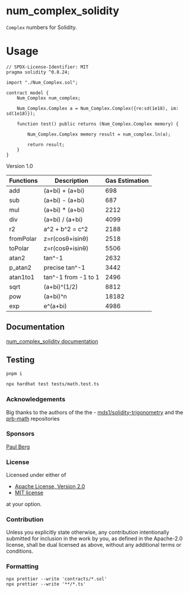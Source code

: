 # num_complex_solidity

`Complex` numbers for Solidity.

# Usage

```solidity
// SPDX-License-Identifier: MIT
pragma solidity ^0.8.24;

import "./Num_Complex.sol";

contract model {
    Num_Complex num_complex;

    Num_Complex.Complex a = Num_Complex.Complex({re:sd(1e18), im: sd(1e18)});

    function test() public returns (Num_Complex.Complex memory) {

        Num_Complex.Complex memory result = num_complex.ln(a);

        return result;
    }
}

```

Version 1.0

| Functions   | Description         | Gas Estimation |
| ----------- | ------------------- | -------------- |
| add         | (a+bi) + (a+bi)     | 698            |
| sub         | (a+bi) - (a+bi)     | 687            |
| mul         | (a+bi) \* (a+bi)    | 2212           |
| div         | (a+bi) / (a+bi)     | 4099           |
| r2          | a^2 + b^2 = c^2     | 2188           |
| fromPolar   | z=r(cosθ+isinθ)     | 2518           |
| toPolar     | z=r(cosθ+isinθ)     | 5506           |
| atan2       | tan^-1              | 2632           |
| p_atan2     | precise tan^-1      | 3442           |
| atan1to1    | tan^-1 from -1 to 1 | 2496           |
| sqrt        | (a+bi)^(1/2)        | 8812           |
| pow         | (a+bi)^n            | 18182          |
| exp         | e^(a+bi)            | 4986           |


## Documentation

[num_complex_solidity documentation](docs/index.md)


## Testing
```sh
pnpm i
```

```sh
npx hardhat test tests/math.test.ts
```


### Acknowledgements

Big thanks to the authors of the the - [mds1/solidity-trigonometry](https://github.com/mds1/solidity-trigonometry) and the [prb-math](https://github.com/paulrberg/prb-math) repositories


### Sponsors

[Paul Berg](https://github.com/paulrberg)

### License

Licensed under either of

- [Apache License, Version 2.0](http://www.apache.org/licenses/LICENSE-2.0)
- [MIT license](http://opensource.org/licenses/MIT)

at your option.

### Contribution

Unless you explicitly state otherwise, any contribution intentionally submitted
for inclusion in the work by you, as defined in the Apache-2.0 license, shall be
dual licensed as above, without any additional terms or conditions.


### Formatting 

```
npx prettier --write 'contracts/*.sol'
npx prettier --write '**/*.ts'
```

